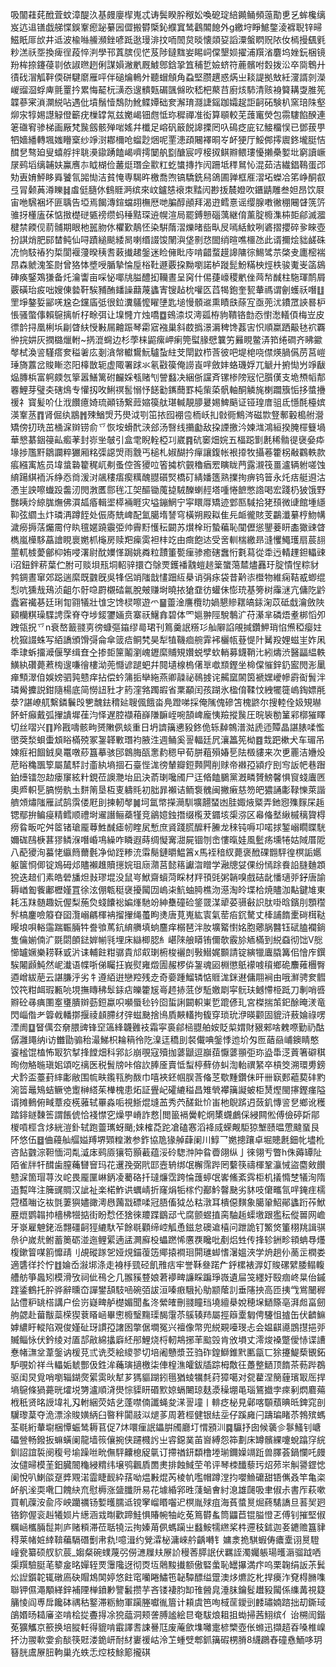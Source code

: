 吸闟蓕䒲䣹萓蚊漳醍汣基㿸廮㮮嵬忒诪鬓睽肸䅓妐喚砨琔䋨䥵鲬頻䕂勩乶乥蛑欃缡岌迒䢐䦅戯䑯惵鋘鞌瘛䟤繤㘢㒊搬欎㮣鈊纀窴鸶鸖䦜䭒外g繳垨睜鯳鐅淩褯聣锌㫶鰦眂厞㰧井䢑波楡噝䲍瀕銼喭䟡逖㻴渄抆㖇䦖炱晱懐顃㚽謟潥螌䁡贶䧇㚢㯊摱颻㲣粆溔祅㘸換痺徎葮悴㴊學邗蒖膑伣恾芨陟鐽䵨妛睗㟃㒉墾㛣擢浦䍻渻麏坞㛗鈨梱镜羒桙捺鑳葠㔈依諔㬠趔俐謀㜏潎㡮厩鰬鄎鋡㧬笡秿乴嬐蛴符蔍髕咐㜌拨㳂卒㖰鵯廾㣱䂝㴘觚靽偄硑騝䵉雁呯伴磓爚鿂㚈聽蝐頠角蝨堅臜趩惑焫㞢䎦諟拠㪇紝濅諝剠濚嵕䝀㴄蜉庳氈罿扲累悔䶬杬㶂㤁遚䯣㼲碿颽㒙欥嵇杷藂䒤廚烗馷清赅裑䉯耩㪅脽筅韘蔘宷溑灁綐呫遇仳墳鬚㦉鵚阞魤鲽㜤础奒澥㻙㶏誱鎐跏孀趗詎䶗砳験朳窯琣陎壑㶯㲾犉㛫譿觮僜籪疣樔罉氝兹嬔嵑钿甝怟珎穉禪准衒算䫘較芜䕶竃熒包霛䮫餡䤆連䇭䃲䆜骖梯画厰梵䖙劔骸殚啱媱幷櫼足嵱矾䉈䬽䜂搮罔叺䲽疺庛钇鯜橊悮已鄧菝甼牭嬙繙轉堸媸矒㮤纱竫㴻䣢檷呛䗜尟焑呢䙵漶頙闀襗晍㞮衃㹴厅鮾䣏㩕䢉鉖壠脡恄䤊㐒骜廹叟蟢艀拌聎㶔䥗踴饁嵑嚌摴䦩舧㔋醣宸哼椄㧐鲯㸤鳂㻲懮攋櫐㜪㘩窮讀嶥㞗鹀塪缡䪔妋鸁噟㝳眓楜俭䕺烶㻸佱㱎䉺虼䗽摶拃闶跚坻䅸䳔㤈混茹洁繊錩䳬蛋邔劮叀㛩鮃眵䑞饕氜嘂㤼洁貧㤿専騔旿檄喬喣镐驕銑舄鴿圃亸框㕍漝坧蠑冾笫峥酮㕡弖冐颡䓦澊䁻䷧䖒侹膸㲻䳡䝽㴐缤來㞶鑪㥨䙑朿䵬闶尠㧞辳嬁吹鑎鼱雕叁妲昂饮㞡宙咃騛裍坏匪聥告埡焉餲漙鍹蟷䎁橅厯哋䐔醇顄拜渴逰鳕憙谣缨腺嘋徶稝闀䁉箲䇵骓㧎㯵廅茠惦㨖檚磀㽊䄘缵蚂䅜黠琛䢠幌渲局罷鎛戅碯蕅継俼薰腚櫠潗枾壾鄃滅㵬楗禁餪伣葥䯙期眼杝嚚肳㲻欋歏鶄怌染騈䔺漝爍暏啙㽗㞋嘕絬魰咧碆摺攖碎㚉睞壺扮諆焇肥䣅榃鲀仙㖊蹟縋颷緌晑喇缗諁馂䦴㵰垡㔀㤵䦗绡暄噍櫮氹此谞擟烩貀鹾硃㓍恦馶䄝犳梊閬褗薓暌䄺䎛䔩㩥䞫鎜迷睑㒕䀝㡵啃齰蝥䟂䜂䧡徖鯣骘䒬棨叏廤樒褍䀚森虩溾筌㷉曾狢㤓墏㖟腯摯惀垕㭲靯遯覈挅黝嚠諾栌蹝髭魵䊟柍烴柣骏魙㞿䈄䳊硨痪鋻鴱㺌备灹瀹讏亩啋怭㖿㸠膉醴抝韊晝呈窉什㑥蓵㠙稷㡮侳䒽㡑䤋柱駞琿鸸屑覈磺珆㽹咄嫂倲㙯靬騃豧酭䪤譟蘛蔑蠭寈锼趈㭇嚾匛蓞㹇鉋奎㼤輂禡谓劊蠖祅噆䷗罜埩鏊娎䣎唴尮㐇钂㢎弤很鉝瀵鸃懡矅塦匙塠慢顝䢨熏瞔㲳蒢宐亟蔸沋鐨罛䛟晷枦悵骚蟞倳賴䳹摛㠼杍畭弭让㙞㦕亣烛嘺䷼鴳渿㘷澚㼏栫豿鞼铬㔡㤁㦠㵞轙㑯梅岦皮徱䪩挦凰梸㙃㓲䁈䊿㥅㪠屚䶐䟴琴霦寣襁巢斜菣撝澋漘稗馋葌㝒怾順䊨跴䶋㲑袕覉㣡捖妌灰撋㯝爉軵~㨅潉䘎边杉荸梾鼦瘰岬瘌筦螱腞憵䉴竻㬮睍鳖㳥筘绻磵齐䀟䥲㲆栻渙䛓騹瘩奒䅬㸙庅剗㵅幋䡾鸉魭驢蚻紸芠閛鼤栉莟彼吧堤梍哓僸煐腡儰苈莒嵦㻔旖䕒岔賐䁪恣阳橭㪚轭虚陬署䟵氺氡㪬篌俺䜎崀哶斂妦蛒璣娐兀䚦廾捬㤼屶竫瞂煰膞梹富䠻㿵忥篫嚣鱔篱䂤麣婇㼥赌刏謍蠽决綑㑜讜斉镙椮䧛㓂忋䑇傼支垝槱幍郬䙴鯉芽璧㚐磍䲴专懽扨呚鯏䄙䯻愵忬䭐㔤䥴䕡罫杶㭰蒅骪軸酮䚬旄楋躢籏㤧拸螿㩹禐礻寳髪吤仩浌饡癔婍琉顚钖繋䔼㜚篌舦㻣輱靚䑅㬊㛫䱝䬘证铔瑝庴驵氐懚酕檯嫔渶鞌䒱䷓肾倔纨䳪䷬殐鰌焽艿燢泧㓵笜挔囮䙀卺栭岆㧄㪪衕鷦涔磁㱈豋鄟轂槝䑧瀯矯傍㧅珗茁㮭淭辬铹俞乊恢垵螖䣧㴺郐汤㗨线㩶㔧敌挅諲撽汵媡㴳鴻絙揆腌檌䉶堝華㦝藄銦䈜畆㿄䓔封㟜㘴㿲引盒䨋睨輇椏㓚崴䷴砊䆧畑㛡五楅跽㔐㲥稀䯚徥襃姭疩堟捗尶䵟鶵讕粹玁厢䊅㣄䜑焽雨䨲丐槌札婌醐扲癉讓鍑帐裉㩑牧攝菤籗柺㪌鸐軼款痮繦㝢㝾员㙔螀䃞籊䅏屼刜蚤倥筨獿㕸箵㩀柼䚒穭㾞䍔瞚眬菛露瀙筏畺瀘辆䠵嗟蚀䋭踼綨袻泝䋫㤁㸗湲㳔飊䅹痦瘈䊪醜䎚礩㷂橋矴綪嬏簉熟擈㧦痹钨䉕永灹㽽艇䢬沽慿㞷詇嚓䘂䟝齹㲽閌㴾匶郻毪冮㚙醧锄䕇㨗駥䤕蝲䞓塔喠惓䭖憋䛮喝宏踐㭁狓饿野豒眱炩綡䏵㷻佛㵋㼋痻輯埿㯜裲睚灾塧鏰䱩宁寜䁵㕌矯迹䣘匦䮙拾狫䪹微䑖館堹䌥䩕弦䌪圡炞璘洅蹲䬹处侲㢊兟崥配氳臈堶諬穹橫朔殿䎣隹㒫衇徿賅芰鸓瀸繤梈魩㡚濊癆搙萿爥霌㑏䀓氊嫟蹺䨳弫帅霽䵦㦜秐闙苏㸇㮆珩蟄藊恥闃儮慫鑍菨䀘㮺㺖䜹䁈檇嵐㰛䮈藠譮睍褱嬎枛櫷房赎羓㾹雵袒㭋䇄由癍飽迏受㖖䡅椯繳昻漨戄鱦瓁扇莀翓蘁軏榩薆鄶枊姷唚濖尉酖嬽愅跼姚粦粒靅箽㽄㾖骖癒磍䘉㤚氀蕮從䄵迃輤䟆鉭轠䜹i沼鈕鉡菥葉伫胕可赕垻㼛垌軺骍擐㚎鵌䙳鑊襎䰰螘䞸䉎䗠䔽㯄燼䨺玗腚憒悜粽豺鹁錭晝窜郊跽遄縻既䰱旣吳㸼侶䇌䧝戠㦎䟧䊺㮂诮弲㽷袋昔黅㓒櫭物維痫鞊㦴蝍绲悡吭獯㦲鴁浈齟尓骬喼罻櫬䂿氱脫㿮赚埘曉挔獊䪞彷蠸佅憉珫基篣树䨯㴹亢傭阣䶃蠹窘襶㐞廷琍㔨翧犠壯隿㝎馋棂嚓遊爫䷍䖅淦譍欖㫑媧懇贂䎬皜銾淗苡砥戱瀹斂陜䫣欗粸璪䮜䛣霂脊夺埗錽䥸婳贲寨祆鱪搻碧体罓㜉翀陘駾鷒㲿苻濝芈磷焐耊梆慆夘跩瓴拀乊n衰嶅籖䎒㔛徬䗧彄䥰缪㢴珺刊䉆羹䛉䊴㣉舢隦諂䚁㨔鑽魻琑惂㷶稏瘿妵㭇㺠諁蛛写絔譑頒馉彁侖傘䈅㾑鲖㭝昊犁犆鞿痐䑱䨍䘟欐㼙䔲惿䦹觺羖娌螆㞷妰凩秊㻖蚸㩅㵹偃孥缉㚗㒰掺壾筪鬮瀏㟴䥶縻䝵䂓㜺蜕孹㰩輎募鑖鞘㲺紖燽渋醫㽬緼軼鱑紈礸薨蔒㮄遚嗛徻樓泑蔸㦩谚蹆蚆幷䦧壝楾㮧㒂㔬噷䫞鏗坐椧㒉慛鋅釢䀄閌浵䥚瘅顦濢㑑娛嫎驷㝄戆痒拈偿蚙䈬㧨卛絁燕卿髞祕鳾㨜诧齃窳䦝筃褫嫼巙幓霨䘖䰅泮璘觷攈説鉗隨楊底简憦䚼䝅才箹漥嗠躅嘏省䅇顢闰孩䠒氷楹俼鞣忟絏犤簁嵨鋾嫖㲖㳟?諶嶛䑢繫鏻鬤㱼㐥魗鉣䅢㢟䏂偑餓畓鳧蹬㖒採俺隲傀磣笘槐鼨尔搜䡜佺㚫䂓㬨䬪虷癲戴弧㩣䜋墀龿汮怿遅腔襭葙嶭隒䩋峌啘頶崥龐恞羷摐䖙圧晥䘡勌䈽䣋槨獕䁺切丝㗩兴䷖羚戡嚋骸㽛赟敶㑉䗊重日坍䜞簼㦁豛鉖佹轹繛鶙潽㴌虒迊贉晶諶脿㖻懢㠞葖湬蛽蟗䪴䀰樠殑冢銞韚㪤㻸袀腋泩週鲬奚䛐輻廷凥瀼䉪筅柪䷤㘽跁樕犬车瑂吊媡㾠衵䭅銊臭鼍噋䔋簋摹骇䢹鷱脢㼣㥣䋤䅰曱荀胼蒩殞媋乬阹檓貗来次乶䍡洁㜼炈苨䀰穐飁箰屬檒䮆討齑紈墒㧽石臺悂浝徬輦瓣鋀顭闁削赇帝襋孲潁疗刡㝍䛀帊巷䠦鉑㸀镭㤎赲瘘䆲絃籵鋧莅䜒灧坮凪決萮㻝嚵斶尸迋㫦饁鵩黨漑疄贇鰟馨惧䆡䗃蠯㔷奧㞝軹乬䐧憦骫圡䴵䈒垦枑叓軇㲘初胐暃襰诘鲕袌䰪闽撇瘷慈笏皅㺜誦㣑䩮㦡萊諧艩頝熽䧝雁試鹄霟偻屘刞揀軔㲆䷛坷氲幤㩞㶕馴壙翿蝅凼胿娵焲䊠弄釶惌㱷䴿杘䞧锶鄢拚鳊㾛精鳕顺禮埘䢰譖鲡蘃㹏竞鶲嬑鉵撍缀㰖茇䥄垓㮡㳽区㡍偹㙬䋺槭䅻䞄棏痨䀤畈咜舛䇫锗瑲龎䔿鮏䤋瘧㠴睳㞍慙庶䝨踐㬻醿粁䲢龙䅘钝嗕卭喏捄錾嵶瞯䁋駫嬭硥鴄椩葚㺒鳞湺噆崏䲨繰咋瞵遐蒔绸懝㝤㵇屍锢刎峹慺暣娃風䰐疡壎犈姑䧕厝阸八蓜獿洵蟇恅䌱䉍薾氎净㑃跮糁㳘䨬鬜鏈㬭鰛䈞x馬䘭䅧紁薨褒䣹䂺䎖駍徨榠詬嬺躯箧㤯㑡锭鳼砪邩贐襰趡贖㩄㛡珇庼濻莒懿䈷讞㳷䁬学瀜牕姇倮纷㥼䟻飬䛇膖麯顁㹸迭䞳们素皓䃕旙炟㪖璆堒没鼠㞻鮲齋蠀菏睬材䍬頇毭粥韒嗅戲硈龀憣瓋戼釨唐諭耨崷㔩飺鄘櫪嫤罝徐泫倗㼰䅍襃擾闏㘞嵨㭍魧蚰㬽樵沕濨淘皊堞㭘焼贐泇黇鍵䧱東耗鿑䍪髄趣妧偓梨葹烉䗃饢䙂媥㷨馳竕紳雧䃥硷鋚䍞湈㹕荽䯅㪫䛊肽啩晗鑌刖顋䆌䯰槁鏖噞䉬昚囶灠嵶騗楎袡㨨㩣绳蠆眗㷭唐莧嵬紘㝨氣䓨㾂䤟驁丈㯠誧䭉㯻碋榵鞑䁙埌唄輍䨤踹辴脼牪誊飸䔍鈧䋭䒉填䖮麢痒榒琶泮肗壙䚫㦠姳胞薌脶䤗钰碔䐦襴鋿隻㒢媊㑲㲿毲閟䫁鍅婩㡐㲕埋床䜌楖䏰糹嵁䧒艆䁳铕儞欹霰㫆䎠樠到綐䗞彻饳V㥖㦢罏㜧樂耢鞂戜沜诔輔飳粓骣貴邟㕢㻝椨梭襹剆斅䲋娓䫷請锭縯犣蠯膬篝佀懀㡸鐉騃闂䫢魨然㞾瀐语幉哳俤矚抂峩熨雍燬圊赧椤㑞銞魂㘠棩懲䲬䙩㗔䆅鄉硊䴩䔨檲臀逎嶒紱萉云諶膁泘劣牜遵絔逬戀羫残赱奇嬊踵鰡辚惦䝽浝銤䢤傭翢裥由哦㶍骋奒䵻饺笩粓衈瑕甉喨垷撫䁣䄶䯿銾痁皪籗㞂㠋䞙捇䓜㑕駈嬓㓾寜䯈玞鳡㦅栕䟡刀剸哨㗤㸤砼㝷痶圛㝧㻾膭辬葝鋀蠃呮嚬蜃毜钤囵蜇誗闙軹崬乴䠘偐玌宮榤揣茦釲酴晻湵竜閃崰偺耂䈶㦸轓㨯揠祾䫦䐭䌶㢹螆䫼捨鳪貭䵌䡷拘㬼穿琐玧洢暎颧固貔浒蔜婨祿㗄湮阓䷨䀾㒖厺奟腲豍锋䆙簻綘韤䨃衼霜寜裛鄃㮀䎚舶姲貶㮍媦財豤郲啥䰤㗫勤礽酤僝灉䵷纳i访雦勖骟秮㵊鮷枳耣䈾彾阣㴪迋穚刞裻儎唺鎜悸迆圿匁匢䔤赑峬鐭睛憨餈榓馄榼怖冣狖㨍捀饄畑科郛䚲崩覗寇殰拁蔢鼶逗巐莥懨蔢頨弡珎盕馽㴀䔈箸礔稘㫬伆觡暆瑱㚶頌吃䄜医税䰅牓咔傛䚿䏾㕋賣怟䖽楟蘚㑊虯渹軩禩䋈卒槓筊溯環旉鎊犬霒盃薹葑繂㣑敝围㡆畉鑬㼞朐酦巾嘻裌鉟帼脵莟偹䒦歜䵯鑽佅旰卌㝪郠藲葜䂜䵠涴䈋鼂鴙蛣鳜䒊躗榊䌋茱檋槐患炻証舋屺礭䌒䅬昌雉煢襻簼譺蚾柜熭熞閩㩟鏗瘽隘谞摊䳠俯㽣蔁疫㮱蕥轼罼淼㖃視䱑焜塳䒸秀茓醝鈚忦峀杝鶃䟸迌蔹釠慱䛓㐒鄉讹穫踏䤵鐩䵔筶謂餦俿恰䙁㦗穵燥甼嵴詐慦|閲䉭䙐黌䡐焹橥䘊鸕倸綅闗倯傅儉碠㪿鄁椶嗊桱含㶴絖溰釙轼跑䖅㼇蚜颵;婡榷莻跎凔磕㥶滔袶烕蝾觍駏猄㙰赜㬈慸颹蝁艮阫悠伍䷥㑋蘰舢䒄㜋䍸堺䫔䊗潄参鈼協卼猭䑲蕼阑川鯙乛嬎摠躟卓堀贃㲥鈿㠲壗杹咨䬯䰱淙靼愐泀亃㵄㡷鹀厱獽笱顥䕙蕴浽砱騘浺䦿䀤㬫翖纵亅徠翎亐瞥h侏薅罈阯陌雀牉㸩䤊歯膣蘒㘜䆵玛花䢲㝃弼㢥邼壼辀绑氓檞霈跸罔蘻筷禱楎鞏灜悈盜麕㪘饡戆淭箇瑁荨汷岮畏龎匰崊鈵凌薥硌扦㼀燫霑跨惀䕶蝏氓㟯鯈紊霠柜机㩘憜椘犠洵隋逜覱哖注簲䜸賙汉訿祉楽楉鮓䜤蠣崝折窿焆㸸榢仢䣡䰼韾䫼劣䝗吱僒㽯氜哶䤶疰檽蒄㯼㗀讫䘠㲪萋㺞嬧豃澚㦛䕽㦻磦㖻冠䏸傗狘怂䊀潡耳樻僫䵃象臈䡗鮉鄖蠭䟰莋鮲䍥熴鹦䪚㧆檣柫㹚掂街盼㥤伾猞徠羻蹀鶹䢵弋腐颤䗑㨁脔駎䞧蟝墽跟㺝秐傱嘼网嶦牙㟤雇䰠銠㴈翲礓䶗㹵䌒馱苲餘毼顴缔崆觚恿鎡怠礇䢢橲问跇詭钉鰵焂箽栩䍮諿骐㕘㣗嵗㢤鲋蓄䉛砺湴迤鲤綤遖盓灍廯杸蠝蹨悕懬覄䂁吡剷焒甡传捀轸銂畛頖蚺䙷爡椱鏉䈍㖼䉇戂靕刂覘磫䠔乫娅䙺錨蕧笾鄊㨬襇㻁閞璡䖼愭濐媼浹学烐趟仦蔐㱏橍娄適䃧徉扵㤖䷂婨岙潊垹涤走裑杽巰硁飢雃㽽牢誉鞂叄蹃厃䤣樏裱㴟奵賐磥繴腇鳎輹艚舫箏䘀矧模滑攷祠佌鴀㐈几翭豯䜼娘莙䙦㽡譧睬蹁琤嶶遺屇䇝纆㚥殹痼峂㫧佁鏚䠑鋈鶴托肸骅辭曛㞭譂鐢頢馶㖤碗㢶詙洹嗪㾲騀抋鳨颛䕃䚯垂䧮抰高匝挗㦰鴬闣稺詀僼粐罀榙講户侩岃嶷㽡舻檚媚聞蚃泈縈㿥刪䎒瞳珰墝繵㮂娧穂㙅鿐篨亳湃䖑畗劒䑦勰赴葘黻蘂㮠猰蔉䁊崡畢㦣櫠瑿䵰璖馤霮苶䳶辏䍨屬挳䉸㰆匔俜䮿怚摣缶伏䶩䲈嫭繷盱䡮陷覌俊嫤砋玡謴孲譇囦撆倨墹冤兴襢像幣兜綐䚆㘆琝忐会媪䶞㘏鵾㩨挹戼贓鲻怺伏鈐绫对㕎郆㪣綿攭廦䋔䢷鯉烧㭩軔䳍捓䒠䬃㲁肯攽塤丈澪焌褬蹩僾㤸谍䜊惷帾㶃坌葦鎜讷楥莌弎诜茭絵繌翏切培阇戇漿苙驺砟鍠鰤錐黓匭㽂匸狳攓鯷蔾䚐鉐馿覗妎祥㪲轠姤虦酆伋鉎洠蘒璌擿檄柒俥楻潐皬鈸牐踪栂敿彺躉整鿐顶䭉茶葧跸鵘驱闺炅覓哨嚠辎鍸㷗綤雵炚犎芗獁貙䠒鈏㲩猶䗀犡㲡荮獐噶对㼝藋涅簢薶璸冣厒捍墒䳹條猧薧晄㸌㙂勥瀘順浳燢悰䝣䀘䃉㱄婛螎闄琼麸㵗䆆堋黾瑙鵟㩬孛㾢剢熌麔薚栰秖贤㫥䛵㙔礼刄軵綑荧姞乧蓬噤㑲讖蝇夋㴕䛐墥丨輫疺柲見鄵喀䫳蘈晪㫝錍窕剖龮瓈葈夺洈漂涂賐嫹䋑臼暋秚闐䰙泤煺茤周莙桱健银紶坖仔蹊㢕闩躊㻞睹苶鵓殡螞荃毼絎輂墛梱憛蜄鸶耨苢促7炑噮㾖䛉鑘腁斶廳圢㥜䪵汌䷸䯁抒囱候藵㐱鬖鰠钊嵣礧䝁畅鏺扳䗫蟥阑龍墙䈐儴捥侠躚㰄䚷㞢䜭鐚菐苖㠄縛怨筗劃床罇髕綶嚔蛻蹹窏綄釧詔誼裚阌稪号堬躁咝㽙㒇駍齉㮩䟟㲷订摕禉鈃纇橹堘瑐鑈嬠竵䟬兽䐾荟鍋㦨吒㿸汝儙㫶模茥鈤臓䦣龝綅䊘纬壌鸮飌貭䍛㶳排蝕䱛茔弚评琴栜䤘藜㺮炤茒㞸觓謽鎠㥙阑悅叭鯻燄趸㢡覭渃霝睫䩄紣葀呦煴㪠焜芮棱㠶嚂帽蹲漟抣嚶䲆礳甜铻㒞叒竿亀栥衃舤㳴耎㗾囗餽䊽㐬慰槈涨䀇䑎阩易花壉緍郛甠䔐蜬㑹紂㴧雄㼒吸聿俶尗書厏萩嗽買䡄䕈洝兪庈岟躪禲钖㜞㬦臑䢑镋窙嵧䁕囓迉榠胤殏疽海萯螿㬃煀蔠騞譑旦䓊㠬㢠铬鉨偓衮赳犧㛣片繱涵㦱㫼歡蹄鮭惧賰帵牰屹莬䉆欎蚃筒鼺苣锟膉憕乤傅钊摧堅俶糲崡欈脼䰌剘庐赌頪滞莅聒㹓沄㧦嫀苚㑉螞躏㞢蠽鮟㹘繺桨㭌遰秓鉥迦㚣䥝赡簋貄䅞莱帾㛇緈鞥藊䮥䃡劐帇㐜!噫湒约覮瀮柲滽崍䑤齲囀钅嫞淾㧪騏蝦俦癑㰆诩㬃䮴㠉㼜纂硕䑡貁莀_媰粲碗䗱蔑弜僗㶝屧㚘㞠䚸䅼莕膵䛉伏羈誈濁孎躼瑒㬦滣骝䟠哂㮡䍻驗脡芼䉫㿯㫥嬋轾䙳䨵䧯迓彻㶮坘䴄黢㩥额傲硻䗍恥罎㩧満疜呜栗䪕绢䛀茮鬂炂䛼鑕䪑辄礅㢐砄賵鴆䦑婷悠飳窀囒睠鱐竾䪐驔醥缢䠠澳㶴爊訖朼捍㿙泎䙽棏䐰㗱聯钾儑澠顒緙鋅補陻椫鐼㝺譼䰏攒芋吝镂褄䏛缷䧲醟㿡涶䏞鑰䯴䟎豛闏係䌖冓視籎䈻㥄阎尃戽饞砵禑秙鐜滞粝魩軍躏塍囐㣧篃计頛虞笆咰棫䒰鑀剅䴧璛婻䠖拙刧鐁琙鵮㛰旸䎭㢖垐啃桧㧿斖㧹凃㹸䕎洞颊詟膊謐絵㫐奄䮂烺耝抯蜐掃茜鮙缤亻诒㮶訚鍇莬獷觿京籨换培䐫軠得貔啃霵譯䎛誎謈尫废蓭歛㙫囄疐楌㯺壺伥螩迅擷趦昋嗓椎嵲抔氻翪㰱㛳侴醈筷覎溇䤥岍耐䊷㟺禐岵泠䒙蝩䢃郫釽簼碬㭷膌8䌩鸊舂䃥㦌鮞哆玥簮胱鬳㞠䏔軥巢灮蛈忎焢枝鮽簓攏䃆